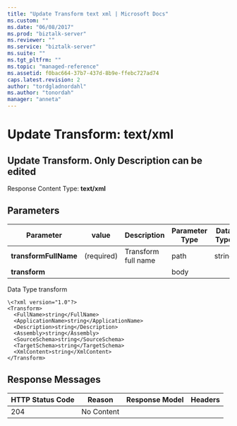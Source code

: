```yaml
---
title: "Update Transform text xml | Microsoft Docs"
ms.custom: ""
ms.date: "06/08/2017"
ms.prod: "biztalk-server"
ms.reviewer: ""
ms.service: "biztalk-server"
ms.suite: ""
ms.tgt_pltfrm: ""
ms.topic: "managed-reference"
ms.assetid: f0bac664-37b7-437d-8b9e-ffebc727ad74
caps.latest.revision: 2
author: "tordgladnordahl"
ms.author: "tonordah"
manager: "anneta"
---
```

# Update Transform: text/xml
## Update Transform. Only Description can be edited							
							
  Response Content Type: **text/xml**							
							
## Parameters							
							
							
							
Parameter|value  |Description  |Parameter Type|Data Type|							
---------|---------|---------|---------|---------							
**transformFullName** |(required)|Transform full name|path|string   |  							
**transform** |||body||							
Data Type transform

```
\<?xml version="1.0"?>
<Transform>
  <FullName>string</FullName>
  <ApplicationName>string</ApplicationName>
  <Description>string</Description>
  <Assembly>string</Assembly>
  <SourceSchema>string</SourceSchema>
  <TargetSchema>string</TargetSchema>
  <XmlContent>string</XmlContent>
</Transform>

```
					
							
## Response Messages							
							
							
HTTP Status Code  |Reason  |Response Model  |Headers  							
---------|---------|---------|---------							
204     |  No Content       |         |        |							
